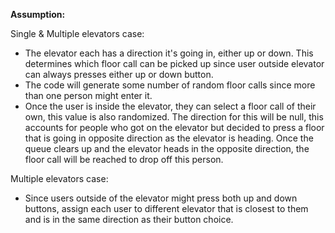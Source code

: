 **Assumption:** 

Single & Multiple elevators case:
- The elevator each has a direction it's going in, either up or down. This determines which floor call can be picked up since user outside elevator
can always presses either up or down button.
- The code will generate some number of random floor calls since more than one person might enter it.
- Once the user is inside the elevator, they can select a floor call of their own, this value is also randomized. The direction for this will be
null, this accounts for people who got on the elevator but decided to press a floor that is going in opposite direction as the elevator is heading.
Once the queue clears up and the elevator heads in the opposite direction, the floor call will be reached to drop off this person.

Multiple elevators case:
- Since users outside of the elevator might press both up and down buttons, assign each user to different elevator that is closest to them and is in
the same direction as their button choice.

